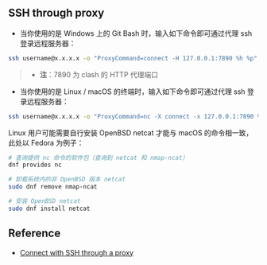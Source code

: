 ## SSH through proxy

* 当你使用的是 Windows 上的 Git Bash 时，输入如下命令即可通过代理 ssh 登录远程服务器：

```bash
ssh username@x.x.x.x -o "ProxyCommand=connect -H 127.0.0.1:7890 %h %p"
```

> * **注**：7890 为 clash 的 HTTP 代理端口

* 当你使用的是 Linux / macOS 的终端时，输入如下命令即可通过代理 ssh 登录远程服务器：

```bash
ssh username@x.x.x.x -o "ProxyCommand=nc -X connect -x 127.0.0.1:7890 %h %p"
```

Linux 用户可能需要自行安装 OpenBSD netcat 才能与 macOS 的命令相一致，此处以 Fedora 为例子：

```bash
# 查询提供 nc 命令的软件包（查询到 netcat 和 nmap-ncat）
dnf provides nc

# 卸载系统内的非 OpenBSD 版本 netcat
sudo dnf remove nmap-ncat

# 安装 OpenBSD netcat
sudo dnf install netcat
```

## Reference

* [Connect with SSH through a proxy](https://stackoverflow.com/questions/19161960/connect-with-ssh-through-a-proxy)
